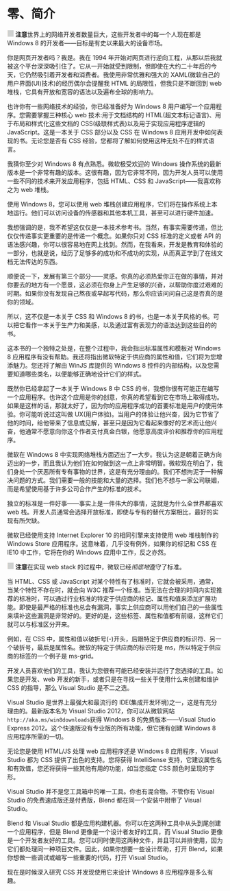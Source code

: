 # 零、简介

![image](img/sq.jpg) **注意**世界上的网络开发者数量巨大，这些开发者中的每一个人现在都是 Windows 8 的开发者——目标是有史以来最大的设备市场。

你是网页开发者吗？我是。我在 1994 年开始对网页进行逆向工程，从那以后我就被这个平台深深吸引住了。它从一开始就受到限制，但即使在大约二十年后的今天，它仍然吸引着开发者和消费者。我使用非常优雅和强大的 XAML(微软自己的用户界面(UI)技术)的经历偶尔会提醒我 HTML 的局限性，但我只是不断回到 web 堆栈，它具有开放和宽容的语法以及遍布全球的影响力。

也许你有一些网络技术的经验，你已经准备好为 Windows 8 用户编写一个应用程序。您需要掌握三种核心 web 技术:用于文档结构的 HTML(超文本标记语言)、用于布局和样式化这些文档的 CSS(级联样式表)以及用于实现应用程序逻辑的 JavaScript。这是一本关于 CSS 部分以及 CSS 在 Windows 8 应用开发中如何表现的书。无论您是否有 CSS 经验，您都将了解如何使用这种无处不在的样式语言。

我猜你至少对 Windows 8 有点熟悉。微软极受欢迎的 Windows 操作系统的最新版本是一个非常有趣的版本。这很有趣，因为它非常不同，因为开发人员可以使用一些不同的技术来开发应用程序，包括 HTML、CSS 和 JavaScript——我喜欢称之为 web 堆栈。

使用 Windows 8，您可以使用 web 堆栈创建应用程序，它们将在操作系统上本地运行。他们可以访问设备的传感器和其他本机工具，甚至可以进行硬件加速。

我想强调的是，我不希望这仅仅是一本技术参考书。当然，有事实需要传递，但比仅仅传递事实更重要的是传递一个概念。如果你只对 CSS 标准的定义或者 API 的语法感兴趣，你可以很容易地在网上找到。然而，在我看来，开发是教育和体验的一部分，也就是说，经历了足够多的成功和不成功的实现，从而真正学到了在线文档无法传达的东西。

顺便说一下，发展有第三个部分——灵感。你真的必须热爱你正在做的事情，并对你要去的地方有一个愿景，这必须在你身上产生足够的兴奋，以帮助你度过艰难的时期。如果你没有发现自己熬夜或早起写代码，那么你应该问问自己这是否真的是你的领域。

所以，这不仅是一本关于 CSS 和 Windows 8 的书，也是一本关于风格的书。可以把它看作一本关于生产力和美感，以及通过富有表现力的语法达到这些目的的书。

这本书的一个独特之处是，在整个过程中，我会指出标准属性和模板对 Windows 8 应用程序有没有帮助。我还将指出微软特定于供应商的属性和值，它们将为您增添魅力。您还将了解由 WinJS 库提供的 Windows 8 控件的内部结构，以及您需要知道哪些类名，以便能够正确地设计它们的样式。

既然你已经拿起了一本关于 Windows 8 中 CSS 的书，我想你很有可能正在编写一个应用程序。也许这个应用是你的创意，你真的希望看到它在市场上取得成功。如果是这样的话，那就太好了，因为你的应用程序成功的首要标准是用户的使用体验。你可能听说过这叫做 UX(用户体验)。当用户的体验让他兴奋，因为它节省了他的时间，给他带来了信息或见解，甚至只是因为它看起来像好的艺术而让他兴奋，他通常不愿意向你这个作者支付真金白银，他愿意高度评价和推荐你的应用程序。

微软在 Windows 8 中实现网络堆栈方面迈出了一大步。我认为这是朝着正确方向迈出的一步，而且我认为他们在如何做到这一点上非常明智。微软现在明白了，我们身处一个厌恶所有专有事物的世界，这是有充分理由的。我们不想拘泥于一种解决问题的方式。我们需要一般的技能和大量的选择。我们也不想与一家公司联姻，而是希望使用基于许多公司合作产生的标准的技术。

独立的标准是一件好事——事实上是一件伟大的事情，这就是为什么全世界都喜欢 web 栈。开发人员通常会选择开放标准，即使与专有的替代方案相比，最好的实现有所欠缺。

微软已经使用支持 Internet Explorer 10 的相同引擎来支持使用 web 堆栈制作的 Windows Store 应用程序。这意味着，几乎没有例外，如果你的标记和 CSS 在 IE10 中工作，它将在你的 Windows 应用中工作，反之亦然。

![image](img/sq.jpg) **注意**在实现 web stack 的过程中，微软已经*彻底地*遵守了标准。

当 HTML、CSS 或 JavaScript 对某个特性有了标准时，它就会被采用，通常，当某个特性不存在时，就会向 W3C 推荐一个标准。当无法在合理的时间内实现推荐的标准时，可以通过行业标准的特定于供应商的标记、属性和值来添加扩展功能。即使是最严格的标准也总会有漏洞，事实上供应商可以用他们自己的一些属性来填补这些漏洞是非常好的。更好的是，这些标签、属性和值都有前缀，这样它们就可以与标准区分开来。

例如，在 CSS 中，属性和值以破折号(-)开头，后跟特定于供应商的标识符、另一个破折号，最后是属性名。微软的特定于供应商的标识符是 ms，所以特定于供应商的标签的一个例子是 ms-grid。

开发人员喜欢他们的工具，我认为您很有可能已经安装并运行了您选择的工具。如果您是开发、web 开发的新手，或者只是在寻找一些关于使用什么来创建和维护 CSS 的指导，那么 Visual Studio 是不二之选。

Visual Studio 是世界上最强大和最流行的 IDE(集成开发环境)之一，这是有充分理由的。最新版本名为 Visual Studio 2012，你可以从微软网站`http://aka.ms/win8downloads`获得 Windows 8 的免费版本——Visual Studio Express 2012。这个快速版没有专业版的所有功能，但它拥有创建 Windows 8 应用程序所需的一切。

无论您是使用 HTML/JS 处理 web 应用程序还是 Windows 8 应用程序，Visual Studio 都为 CSS 提供了出色的支持。您将获得 IntelliSense 支持，它建议属性名和有效值，您还将获得一些其他有用的功能，如当您指定 CSS 颜色时呈现的字形。

Visual Studio 并不是您工具箱中的唯一工具。你也有混合物。不管你有 Visual Studio 的免费速成版还是付费版，Blend 都在同一个安装中附带了 Visual Studio。

Blend 和 Visual Studio 都是应用构建机器。你可以在这两种工具中从头到尾创建一个应用程序，但是 Blend 更像是一个设计者友好的工具，而 Visual Studio 更像是一个开发者友好的工具。您可以同时使用这两种文件，并且可以并排使用，因为它们都处理同一种项目文件。因此，如果你想要一些设计帮助，打开 Blend，如果你想做一些调试或编写一些重要的代码，打开 Visual Studio。

现在是时候深入研究 CSS 并发现使用它来设计 Windows 8 应用程序是多么有趣。